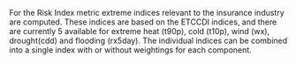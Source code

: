 For the Risk Index metric extreme indices relevant to the insurance industry are computed. These indices are based on the ETCCDI indices, and there are currently 5 available for extreme heat (t90p), cold (t10p), wind (wx), drought(cdd) and flooding (rx5day). The individual indices can be combined into a single index with or without weightings for each component.

